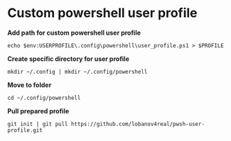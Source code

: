 # Custom powershell user profile  
**Add path for custom powershell user profile**  
```
echo $env:USERPROFILE\.config\powershell\user_profile.ps1 > $PROFILE    
```
**Create specific directory for user profile**  
```
mkdir ~/.config | mkdir ~/.config/powershell
```
**Move to folder**   
```
cd ~/.config/powershell
```
**Pull prepared profile**
```
git init | git pull https://github.com/lobanov4real/pwsh-user-profile.git  
```
